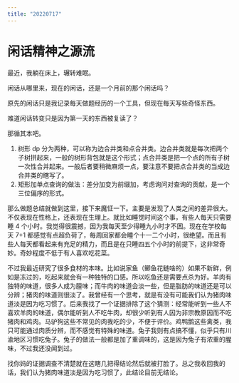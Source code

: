 ```yaml
---
title: "20220717"
---
```

闲话精神之源流
===

最近，我躺在床上，辗转难眠。

闲话从哪里来，现在的闲话，还是一个月前的那个闲话吗？

原先的闲话只是我记录每天做题经历的一个工具，但现在每天写些奇怪东西。

难道闲话转变只是因为第一天的东西被复读了？

那循其本吧。



1.  树形 dp 分为两种，可以称为边合并类和点合并类。边合并类就是每次把两个子树拼起来，一般的树形背包就是这个形式；点合并类是把一个点的所有子树一次性合并起来。一般后者要稍微麻烦一点，要注意不要把点合并类的当成边合并类的瞎写了。
2.  矩形加单点查询的做法：差分加变为前缀加，考虑询问对查询的贡献，是一个三位偏序的形式。



那么做题总结就做到这里，接下来魔怔一下。主要是发现了人类之间的差异很大。不仅表现在性格上，还表现在生理上。就比如睡觉时间这个事，有些人每天只需要睡 4 个小时。我觉得很震撼，因为我每天至少得睡九小时才不困。现在在学校每天 7+1 都感觉有点超负荷了，每周回家都会睡个十一二个小时，很绝望。而且有些人每天都看起来有充足的精力，而且是在只睡四五个小时的前提下，这非常奇妙。奇妙程度不低于有人喜欢吃花菜。

不过我最近研究了很多食材的本味。比如说家鱼（鲫鱼花鲢啥的）如果不新鲜，例如是冻过的，吃起来就会有一种独特的口感。所以吃鱼还是需要点杀为好。羊肉有独特的味道，很多人成为膻味；而牛肉的味道会淡一些，但是脂肪的味道还是可以分辨；猪肉的味道则很淡了。我曾经有一个思考，就是有没有可能我们认为猪肉味道淡是因为吃习惯了。后来我找了一个证据排除了这个猜测：经常能听到一些人不喜欢羊肉的味道，偶尔能听到人不吃牛肉，却很少听到有人因为非宗教原因而不吃猪肉和鸡肉。马驴狗这些不常见的肉我吃的少，不便于评价。鸡鸭鹅这些禽类，我只可能通过肉质分辨，而不感觉有特殊的味道。兔子我则有点搞不懂，似乎只有川渝地区习惯吃兔子。兔子的做法一般都是加了重调味的，这是因为兔子有浓重的腥味，不过我还没闻到过。

找你妈的证据调查不清楚就在这瞎几把得结论然后就被打脸了。总之我收回我的话，我们认为猪肉味道淡是因为吃习惯了，此结论目前无结论。

